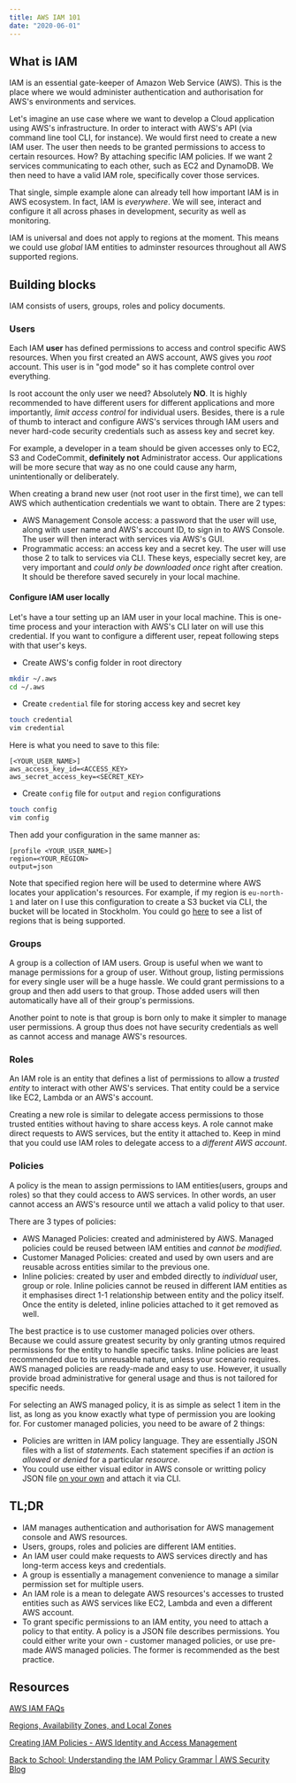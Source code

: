 ```yaml
---
title: AWS IAM 101
date: "2020-06-01"
---
```


## What is IAM
IAM is an essential gate-keeper of Amazon Web Service (AWS). This is the place where we would administer authentication and authorisation for AWS's environments and services.

Let's imagine an use case where we want to develop a Cloud application using AWS's infrastructure. In order to interact with AWS's API (via command line tool CLI, for instance). We would first need to create a new IAM user. The user then needs to be granted permissions to access to certain resources. How? By attaching specific IAM policies. If we want 2 services communicating to each other, such as EC2 and DynamoDB. We then need to have a valid IAM role, specifically cover those services.

That single, simple example alone can already tell how important IAM is in AWS ecosystem. In fact, IAM is *everywhere*. We will see, interact and configure it all across phases in development, security as well as monitoring.

IAM is universal and does not apply to regions at the moment. This means we could use *global* IAM entities to adminster resources throughout all AWS supported regions.

## Building blocks
IAM consists of users, groups, roles and policy documents.

### Users

Each IAM **user** has defined permissions to access and control specific AWS resources. When you first created an AWS account, AWS gives you *root* account. This user is in "god mode" so it has complete control over everything.

Is root account the only user we need? Absolutely **NO**. It is highly recommended to have different users for different applications and more importantly, *limit access control* for individual users. Besides, there is a rule of thumb to interact and configure AWS's services through IAM users and never hard-code security credentials such as assess key and secret key.

For example, a developer in a team should be given accesses only to EC2, S3 and CodeCommit, **definitely not** Administrator access. Our applications will be more secure that way as no one could cause any harm, unintentionally or deliberately.

When creating a brand new user (not root user in the first time), we can tell AWS which authentication credentials we want to obtain. There are 2 types:
* AWS Management Console access: a password that the user will use, along with user name and AWS's account ID, to sign in to AWS Console. The user will then interact with services via AWS's GUI.
* Programmatic access: an access key and a secret key. The user will use those 2 to talk to services via CLI. These keys, especially secret key, are very important and *could only be downloaded once* right after creation. It should be therefore saved securely in your local machine.

#### Configure IAM user locally
Let's have a tour setting up an IAM user in your local machine. This is one-time process and your interaction with AWS's CLI later on will use this credential. If you want to configure a different user, repeat following steps with that user's keys.

* Create AWS's config folder in root directory
```bash
mkdir ~/.aws
cd ~/.aws
```

* Create `credential` file for storing access key and secret key
```bash
touch credential
vim credential
```

Here is what you need to save to this file:
```
[<YOUR_USER_NAME>]
aws_access_key_id=<ACCESS_KEY>
aws_secret_access_key=<SECRET_KEY>
```

* Create `config` file for `output` and `region` configurations
```bash
touch config
vim config
```

Then add your configuration in the same manner as:
```
[profile <YOUR_USER_NAME>]
region=<YOUR_REGION>
output=json
```

Note that specified region here will be used to determine where AWS locates your application's resources. For example, if my region is `eu-north-1` and later on I use this configuration to create a S3 bucket via CLI, the bucket will be located in Stockholm. You could go [here](https://docs.aws.amazon.com/AWSEC2/latest/UserGuide/using-regions-availability-zones.html) to see a list of regions that is being supported.

### Groups
A group is a collection of IAM users. Group is useful when we want to manage permissions for a group of user. Without group, listing permissions for every single user will be a huge hassle. We could grant permissions to a group and then add users to that group. Those added users will then automatically have all of their group's permissions.

Another point to note is that group is born only to make it simpler to manage user permissions. A group thus does not have security credentials as well as cannot access and manage AWS's resources.

### Roles
An IAM role is an entity that defines a list of permissions to allow a *trusted entity* to interact with other AWS's services. That entity could be a service like EC2, Lambda or an AWS's account.

Creating a new role is similar to delegate access permissions to those trusted entities without having to share access keys. A role cannot make direct requests to AWS services, but the entity it attached to. Keep in mind that you could use IAM roles to delegate access to a *different AWS account*.

### Policies
A policy is the mean to assign permissions to IAM entities(users, groups and roles) so that they could access to AWS services. In other words, an user cannot access an AWS's resource until we attach a valid policy to that user.

There are 3 types of policies:
* AWS Managed Policies: created and administered by AWS. Managed policies could be reused between IAM entities and *cannot be modified*.
* Customer Managed Policies: created and used by own users and are reusable across entities similar to the previous one.
* Inline policies: created by user and embded directly to *individual* user, group or role. Inline policies cannot be reused in different IAM entities as it emphasises direct 1-1 relationship between entity and the policy itself. Once the entity is deleted, inline policies attached to it get removed as well.

The best practice is to use customer managed policies over others. Because we could assure greatest security by only granting utmos required permissions for the entity to handle specific tasks. Inline policies are least recommended due to its unreusable nature, unless your scenario requires. AWS managed policies are ready-made and easy to use. However, it usually provide broad administrative for general usage and thus is not tailored for specific needs.

For selecting an AWS managed policy, it is as simple as select 1 item in the list, as long as you know exactly what type of permission you are looking for. For customer managed policies, you need to be aware of 2 things:
* Policies are written in IAM policy language. They are essentially JSON files with a list of *statements*. Each statement specifies if an *action* is *allowed* or *denied* for a particular *resource*.
* You could use either visual editor in AWS console or writting policy JSON file [on your own](https://aws.amazon.com/blogs/security/back-to-school-understanding-the-iam-policy-grammar/) and attach it via CLI.

## TL;DR
* IAM manages authentication and authorisation for AWS management console and AWS resources.
* Users, groups, roles and policies are different IAM entities.
* An IAM user could make requests to AWS services directly and has long-term access keys and credentials.
* A group is essentially a management convenience to manage a similar permission set for multiple users.
* An IAM role is a mean to delegate AWS resources's accesses to trusted entities such as AWS services like EC2, Lambda and even a different AWS account.
* To grant specific permissions to an IAM entity, you need to attach a policy to that entity. A policy is a JSON file describes permissions. You could either write your own - customer managed policies, or use pre-made AWS managed policies. The former is recommended as the best practice.

## Resources
[AWS IAM FAQs](https://aws.amazon.com/iam/faqs/)

[Regions, Availability Zones, and Local Zones](https://docs.aws.amazon.com/AWSEC2/latest/UserGuide/using-regions-availability-zones.html)

[Creating IAM Policies - AWS Identity and Access Management](https://docs.aws.amazon.com/IAM/latest/UserGuide/access_policies_create.html)

[Back to School: Understanding the IAM Policy Grammar | AWS Security Blog](https://aws.amazon.com/blogs/security/back-to-school-understanding-the-iam-policy-grammar/)